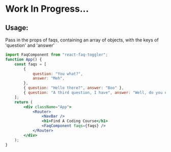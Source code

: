 # Work In Progress...

## Usage:

Pass in the props of faqs, containing an array of objects, with the keys of 'question' and 'answer'

```jsx
import FaqComponent from "react-faq-toggler";
function App() {
    const faqs = [
        {
            question: "You what?",
            answer: "Meh",
        },
        { question: "Hello there?", answer: "Boo" },
        { question: "A third question, I have", answer: "Well, do you now!" },
    ];
    return (
        <div className="App">
            <Router>
                <NavBar />
                <h1>Find A Coding Course</h1>
                <FaqComponent faqs={faqs} />
            </Router>
        </div>
    );
}
```
